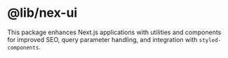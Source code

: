 # @lib/nex-ui

This package enhances Next.js applications with utilities and components for improved SEO, query parameter handling, and integration with `styled-components`.